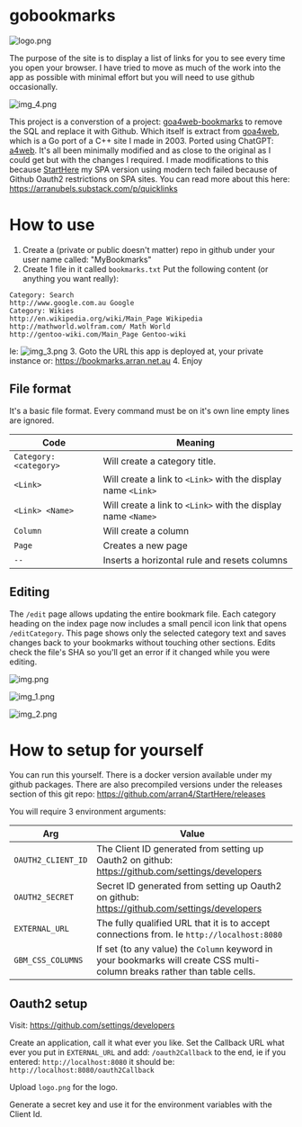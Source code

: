# gobookmarks

![logo.png](logo.png)

The purpose of the site is to display a list of links for you to see every time you open your browser. I have tried to 
move as much of the work into the app as possible with minimal effort but you will need to use github occasionally.

![img_4.png](media/img_4.png)

This project is a converstion of a project: [goa4web-bookmarks](https://github.com/arran4/goa4web-bookmarks) to remove
the SQL and replace it with Github. Which itself is extract from [goa4web](https://github.com/arran4/goa4web), which is
a Go port of a C++ site I made in 2003. Ported using ChatGPT: [a4web](https://github.com/arran4/a4web). It's all been
minimally modified and as close to the original as I could get but with the changes I required. I made modifications to
this because [StartHere](https://github.com/arran4/StartHere) my SPA version using modern tech failed because of Github
Oauth2 restrictions on SPA sites. You can read more about this here: https://arranubels.substack.com/p/quicklinks

# How to use

1. Create a (private or public doesn't matter) repo in github under your user name called: "MyBookmarks"
2. Create 1 file in it called `bookmarks.txt` Put the following content (or anything you want really):
```text
Category: Search
http://www.google.com.au Google
Category: Wikies
http://en.wikipedia.org/wiki/Main_Page Wikipedia
http://mathworld.wolfram.com/ Math World
http://gentoo-wiki.com/Main_Page Gentoo-wiki
```
Ie:
![img_3.png](media/img_3.png)
3. Goto the URL this app is deployed at, your private instance or: https://bookmarks.arran.net.au
4. Enjoy

## File format

It's a basic file format. Every command must be on it's own line empty lines are ignored.

| Code                   | Meaning                                                      |
|------------------------|--------------------------------------------------------------|
| `Category: <category>` | Will create a category title.                                |
| `<Link>`               | Will create a link to `<Link>` with the display name `<Link>` |
| `<Link> <Name>`        | Will create a link to `<Link>` with the display name `<Name>` |
| `Column`               | Will create a column                                         |
| `Page`                 | Creates a new page |
| `--`                   | Inserts a horizontal rule and resets columns |

## Editing

The `/edit` page allows updating the entire bookmark file.
Each category heading on the index page now includes a small pencil icon
link that opens `/editCategory`. This page shows only the selected
category text and saves changes back to your bookmarks without touching
other sections. Edits check the file's SHA so you'll get an error if it
changed while you were editing.

![img.png](media/img.png)

![img_1.png](media/img_1.png)

![img_2.png](media/img_2.png)

# How to setup for yourself

You can run this yourself. There is a docker version available under my github packages. There are also precompiled versions
under the releases section of this git repo: https://github.com/arran4/StartHere/releases

You will require 3 environment arguments:

| Arg | Value                                                                                            |
| --- |--------------------------------------------------------------------------------------------------|
| `OAUTH2_CLIENT_ID` | The Client ID generated from setting up Oauth2 on github: https://github.com/settings/developers |
| `OAUTH2_SECRET` | Secret ID  generated from setting up Oauth2 on github: https://github.com/settings/developers |
| `EXTERNAL_URL` | The fully qualified URL that it is to accept connections from. Ie `http://localhost:8080`        |
| `GBM_CSS_COLUMNS` | If set (to any value) the `Column` keyword in your bookmarks will create CSS multi-column breaks rather than table cells. |

## Oauth2 setup

Visit: https://github.com/settings/developers

Create an application, call it what ever you like. Set the Callback URL what ever you put in `EXTERNAL_URL` and add: 
`/oauth2Callback` to the end, ie if you entered: `http://localhost:8080` it should be: `http://localhost:8080/oauth2Callback`

Upload `logo.png` for the logo.

Generate a secret key and use it for the environment variables with the Client Id.

